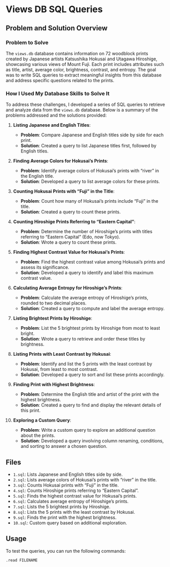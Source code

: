 # Views DB SQL Queries

## Problem and Solution Overview

### Problem to Solve

The `views.db` database contains information on 72 woodblock prints created by Japanese artists Katsushika Hokusai and Utagawa Hiroshige, showcasing various views of Mount Fuji. Each print includes attributes such as title, artist, average color, brightness, contrast, and entropy. The goal was to write SQL queries to extract meaningful insights from this database and address specific questions related to the prints.

### How I Used My Database Skills to Solve It

To address these challenges, I developed a series of SQL queries to retrieve and analyze data from the `views.db` database. Below is a summary of the problems addressed and the solutions provided:

1. **Listing Japanese and English Titles**:
   - **Problem**: Compare Japanese and English titles side by side for each print.
   - **Solution**: Created a query to list Japanese titles first, followed by English titles.

2. **Finding Average Colors for Hokusai’s Prints**:
   - **Problem**: Identify average colors of Hokusai’s prints with “river” in the English title.
   - **Solution**: Developed a query to list average colors for these prints.

3. **Counting Hokusai Prints with “Fuji” in the Title**:
   - **Problem**: Count how many of Hokusai’s prints include “Fuji” in the title.
   - **Solution**: Created a query to count these prints.

4. **Counting Hiroshige Prints Referring to “Eastern Capital”**:
   - **Problem**: Determine the number of Hiroshige’s prints with titles referring to “Eastern Capital” (Edo, now Tokyo).
   - **Solution**: Wrote a query to count these prints.

5. **Finding Highest Contrast Value for Hokusai’s Prints**:
   - **Problem**: Find the highest contrast value among Hokusai’s prints and assess its significance.
   - **Solution**: Developed a query to identify and label this maximum contrast value.

6. **Calculating Average Entropy for Hiroshige’s Prints**:
   - **Problem**: Calculate the average entropy of Hiroshige’s prints, rounded to two decimal places.
   - **Solution**: Created a query to compute and label the average entropy.

7. **Listing Brightest Prints by Hiroshige**:
   - **Problem**: List the 5 brightest prints by Hiroshige from most to least bright.
   - **Solution**: Wrote a query to retrieve and order these titles by brightness.

8. **Listing Prints with Least Contrast by Hokusai**:
   - **Problem**: Identify and list the 5 prints with the least contrast by Hokusai, from least to most contrast.
   - **Solution**: Developed a query to sort and list these prints accordingly.

9. **Finding Print with Highest Brightness**:
   - **Problem**: Determine the English title and artist of the print with the highest brightness.
   - **Solution**: Created a query to find and display the relevant details of this print.

10. **Exploring a Custom Query**:
    - **Problem**: Write a custom query to explore an additional question about the prints.
    - **Solution**: Developed a query involving column renaming, conditions, and sorting to answer a chosen question.

## Files

- `1.sql`: Lists Japanese and English titles side by side.
- `2.sql`: Lists average colors of Hokusai’s prints with “river” in the title.
- `3.sql`: Counts Hokusai prints with “Fuji” in the title.
- `4.sql`: Counts Hiroshige prints referring to “Eastern Capital”.
- `5.sql`: Finds the highest contrast value for Hokusai’s prints.
- `6.sql`: Calculates average entropy of Hiroshige’s prints.
- `7.sql`: Lists the 5 brightest prints by Hiroshige.
- `8.sql`: Lists the 5 prints with the least contrast by Hokusai.
- `9.sql`: Finds the print with the highest brightness.
- `10.sql`: Custom query based on additional exploration.

## Usage

To test the queries, you can run the following commands:

```bash
.read FILENAME
